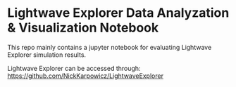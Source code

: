 # Lightwave Explorer Data Analyzation & Visualization Notebook

This repo mainly contains a jupyter notebook for evaluating Lightwave Explorer simulation results.

Lightwave Explorer can be accessed through:
https://github.com/NickKarpowicz/LightwaveExplorer
